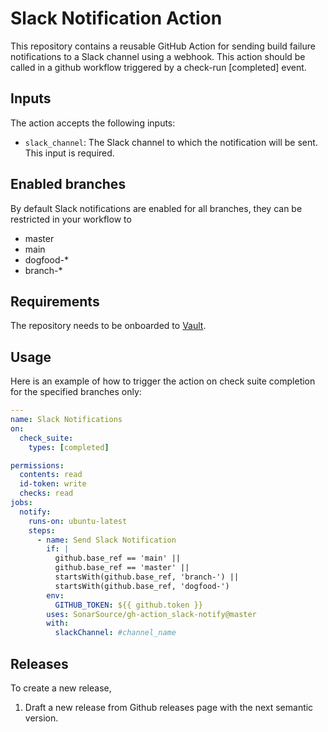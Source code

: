 # Slack Notification Action

This repository contains a reusable GitHub Action for sending build failure notifications to a Slack channel using a webhook.
This action should be called in a github workflow triggered by a check-run [completed] event.

## Inputs

The action accepts the following inputs:

- `slack_channel`: The Slack channel to which the notification will be sent. This input is required.

## Enabled branches

By default Slack notifications are enabled for all branches, they can be restricted in your workflow to

- master
- main
- dogfood-\*
- branch-\*

## Requirements

The repository needs to be onboarded to [Vault](https://xtranet-sonarsource.atlassian.net/wiki/spaces/RE/pages/2466316312/HashiCorp+Vault#Onboarding-a-Repository-on-Vault).

## Usage

Here is an example of how to trigger the action on check suite completion for the specified branches only:

```yaml
---
name: Slack Notifications
on:
  check_suite:
    types: [completed]

permissions:
  contents: read
  id-token: write
  checks: read
jobs:
  notify:
    runs-on: ubuntu-latest
    steps:
      - name: Send Slack Notification
        if: |
          github.base_ref == 'main' ||
          github.base_ref == 'master' ||
          startsWith(github.base_ref, 'branch-') ||
          startsWith(github.base_ref, 'dogfood-')
        env:
          GITHUB_TOKEN: ${{ github.token }}
        uses: SonarSource/gh-action_slack-notify@master
        with:
          slackChannel: #channel_name
```

## Releases

To create a new release,

1. Draft a new release from Github releases page with the next semantic version.
